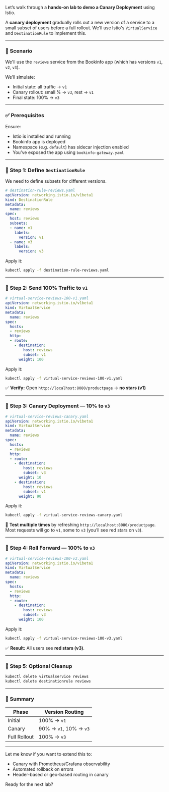 Let’s walk through a **hands-on lab to demo a Canary Deployment** using Istio.

A **canary deployment** gradually rolls out a new version of a service to a small subset of users before a full rollout. We’ll use Istio's `VirtualService` and `DestinationRule` to implement this.

---

### 🧪 Scenario

We'll use the `reviews` service from the Bookinfo app (which has versions `v1`, `v2`, `v3`).

We’ll simulate:
- Initial state: all traffic → `v1`
- Canary rollout: small % → `v3`, rest → `v1`
- Final state: 100% → `v3`

---

### ✅ Prerequisites

Ensure:
- Istio is installed and running
- Bookinfo app is deployed
- Namespace (e.g. `default`) has sidecar injection enabled
- You’ve exposed the app using `bookinfo-gateway.yaml`

---

### 🧪 Step 1: Define `DestinationRule`

We need to define subsets for different versions.

```yaml
# destination-rule-reviews.yaml
apiVersion: networking.istio.io/v1beta1
kind: DestinationRule
metadata:
  name: reviews
spec:
  host: reviews
  subsets:
  - name: v1
    labels:
      version: v1
  - name: v3
    labels:
      version: v3
```

Apply it:

```bash
kubectl apply -f destination-rule-reviews.yaml
```

---

### 🧪 Step 2: Send 100% Traffic to `v1`

```yaml
# virtual-service-reviews-100-v1.yaml
apiVersion: networking.istio.io/v1beta1
kind: VirtualService
metadata:
  name: reviews
spec:
  hosts:
  - reviews
  http:
  - route:
    - destination:
        host: reviews
        subset: v1
      weight: 100
```

Apply it:

```bash
kubectl apply -f virtual-service-reviews-100-v1.yaml
```

✅ **Verify:** Open `http://localhost:8080/productpage` → **no stars (v1)**

---

### 🧪 Step 3: Canary Deployment — 10% to `v3`

```yaml
# virtual-service-reviews-canary.yaml
apiVersion: networking.istio.io/v1beta1
kind: VirtualService
metadata:
  name: reviews
spec:
  hosts:
  - reviews
  http:
  - route:
    - destination:
        host: reviews
        subset: v3
      weight: 10
    - destination:
        host: reviews
        subset: v1
      weight: 90
```

Apply it:

```bash
kubectl apply -f virtual-service-reviews-canary.yaml
```

🔁 **Test multiple times** by refreshing `http://localhost:8080/productpage`. Most requests will go to `v1`, some to `v3` (you’ll see red stars on `v3`).

---

### 🧪 Step 4: Roll Forward — 100% to `v3`

```yaml
# virtual-service-reviews-100-v3.yaml
apiVersion: networking.istio.io/v1beta1
kind: VirtualService
metadata:
  name: reviews
spec:
  hosts:
  - reviews
  http:
  - route:
    - destination:
        host: reviews
        subset: v3
      weight: 100
```

Apply it:

```bash
kubectl apply -f virtual-service-reviews-100-v3.yaml
```

✅ **Result:** All users see **red stars (v3)**.

---

### 🧪 Step 5: Optional Cleanup

```bash
kubectl delete virtualservice reviews
kubectl delete destinationrule reviews
```

---

### 🧠 Summary

| Phase               | Version Routing               |
|--------------------|-------------------------------|
| Initial            | 100% → `v1`                   |
| Canary             | 90% → `v1`, 10% → `v3`        |
| Full Rollout       | 100% → `v3`                   |

---

Let me know if you want to extend this to:
- Canary with Prometheus/Grafana observability
- Automated rollback on errors
- Header-based or geo-based routing in canary

Ready for the next lab?